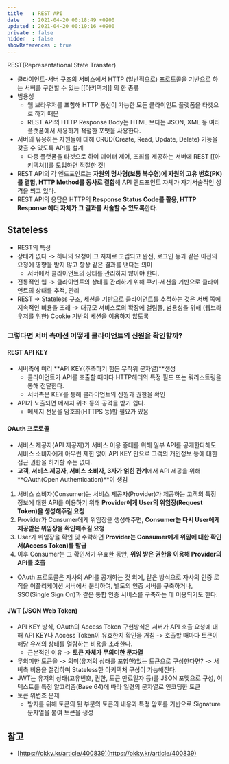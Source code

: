 ```yaml
---
title   : REST API
date    : 2021-04-20 00:18:49 +0900
updated : 2021-04-20 00:19:16 +0900
private : false
hidden  : false
showReferences : true
---
```


REST(Representational State Transfer)  

- 클라이언트-서버 구조의 서비스에서 HTTP (일반적으로) 프로토콜을 기반으로 하는 서버를 구현할 수 있는 [[아키텍처]] 의 한 종류  
- 범용성 
  - 웹 브라우저를 포함해 HTTP 통신이 가능한 모든 클라이언트 플랫폼을 타겟으로 하기 때문  
  - REST API의 HTTP Response Body는 HTML 보다는 JSON, XML 등 여러 플랫폼에서 사용하기 적절한 포맷을 사용한다.  
- 서버의 유용하는 자원들에 대해 CRUD(Create, Read, Update, Delete) 기능을 갖출 수 있도록 API를 설계  
  - 다중 플랫폼을 타겟으로 하여 데이터 제어, 조회를 제공하는 서버에 REST [[아키텍처]]를 도입하면 적절한 것! 
- REST API의 각 엔드포인트는 **자원의 명사형(보통 복수형)에 자원의 고유 번호(PK)를 결합, HTTP Method를 동사로 결합**해 API 엔드포인트 자체가 자기서술적인 성격을 띄고 있다.   
- REST API의 응답은 HTTP의 **Response Status Code를 활용, HTTP Response 헤더 자체가 그 결과를 서술할 수 있도록**한다.  


## Stateless 
- REST의 특성 
- 상태가 없다 -> 하나의 요청이 그 자체로 고립되고 완전, 로그인 등과 같은 이전의 요청에 영향을 받지 않고 항상 같은 결과를 낸다는 의미  
	- 서버에서 클라이언트의 상태를 관리하지 않아야 한다.  
- 전통적인 웹 -> 클라이언트의 상태를 관리하기 위해 쿠키-세션을 기반으로 클라이언트의 상태를 추적, 관리  
- REST -> Stateless 구조, 세션을 기반으로 클라이언트를 추적하는 것은 서버 쪽에 지속적인 비용을 초래 -> 대규모 서비스로의 확장에 걸림돌, 범용성을 위해 (웹브라우저를 위한) Cookie 기반의 세션을 이용하지 않도록

### 그렇다면 서버 측에선 어떻게 클라이언트의 신원을 확인할까? 
#### REST API KEY 
- 서버측에 미리 **API KEY(추측하기 힘든 무작위 문자열)**생성
	- 클라이언트가 API를 호출할 때마다 HTTP헤더의 특정 필드 또는 쿼리스트링을 통해 전달한다.  
	- 서버측은 KEY를 통해 클라이언트의 신원과 권한을 확인 
- API가 노출되면 메시지 위조 등의 공격을 받기 쉽다. 
	- 메세지 전문을 암호화(HTTPS 등)할 필요가 있음 

#### OAuth 프로토콜 
- 서비스 제공자(API 제공자)가 서비스 이용 증대를 위해 일부 API를 공개한다해도 서비스 소비자에게 아무런 제한 없이 API KEY 만으로 고객의 개인정보 등에 대한 접근 권한을 허가할 수는 없다.  
- **고객, 서비스 제공자, 서비스 소비자, 3자가 얽힌 관계**에서 API 제공을 위해 **OAuth(Open Authentication)**이 생김 

1. 서비스 소비자(Consumer)는 서비스 제공자(Provider)가 제공하는 고객의 특정 정보에 대한 API를 이용하기 위해 **Provider에게 User의 위임장(Request Token)을 생성해주길 요청**
2. Provider가 Consumer에게 위임장을 생성해주면, **Consumer는 다시 User에게 제공받은 위임장을 확인해주길 요청**
3. User가 위임장을 확인 및 수락하면 **Provider는 Consumer에게 위임에 대한 확인서(Access Token)를 발급**
4. 이후 Consumer는 그 확인서가 유효한 동안, **위임  받은 권한을 이용해 Provider의 API를 호출**

- OAuth 프로토콜은 자사의 API를 공개하는 것 외에, 같은 방식으로 자사의 인증 로직을 어플리케이션 서버에서 분리하여, 별도의 인증 서버를 구축하거나, SSO(Single Sign On)과 같은 통합 인증 서비스를 구축하는 데 이용되기도 한다. 

#### JWT (JSON Web Token)  
- API KEY 방식, OAuth의 Access Token 구현방식은 서버가 API 호출 요청에 대해 API KEY나 Access Token이 유효한지 확인을 거침 -> 호출할 때마다 토큰이 해당 유저의 상태를 열람하는 비용을 초래한다.   
	- 근본적인 이유 -> **토큰 자체가 무의미한 문자열**  
- 무의미한 토큰을 -> 의미(유저의 상태를 포함한)있는 토큰으로 구성한다면? -> 서버측 비용을 절감하며 Stateless한 아키텍처 구성이 가능해진다. 
- JWT는 유저의 상태(고유번호, 권한, 토큰 만료일자 등)를 JSON 포맷으로 구성, 이 텍스트를 특정 알고리즘(Base 64)에 따라 일련의 문자열로 인코딩한 토큰 
- 토큰 위변조 문제
	- 방지를 위해 토큰의 뒷 부분의 토큰의 내용과 특정 암호를 기반으로 Signature 문자열을 붙여 토큰을 생성 

## 참고 
- [https://okky.kr/article/400839](https://okky.kr/article/400839)
